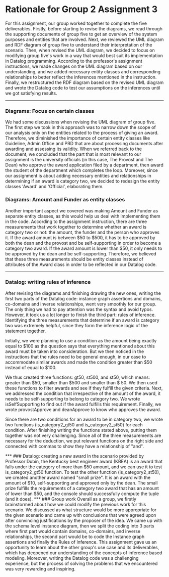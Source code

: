 # Rationale for Group 2 Assignment 3
For this assignment, our group worked together to complete the five deliverables. Firstly, before starting to revise the diagrams, we read through the supporting documents of group five to get an overview of the system purposes and entities that are involved. Next, we reviewed the UML diagram and RDF diagram of group five to understand their interpretation of the scenario. Then, when revised the UML diagram, we decided to focus on modifying group five's work in a way that would best suit its implementation in Datalog programming. According to the professor's assignment instructions, we made changes on the UML diagram based on our understanding, and we added necessary entity classes and corresponding relationships to better reflect the inferences mentioned in the instruction. Finally, we restructured the RDF diagram based on the revised UML diagram and wrote the Datalog code to test our assumptions on the inferences until we got satisfying results. 
***
### Diagrams: Focus on certain classes
We had some discussions when revising the UML diagram of group five. The first step we took in this approach was to narrow down the scope of our analysis only on the entities related to the process of giving an award. Therefore, we diminished the importance of certain entity classes like Guideline, Admin Office and PRD that are about processing documents after awarding and assessing its validity. When we referred back to the document, we concluded that the part that is most relevant to our assignment is the university officials (in this case, The Provost and The Dean) who approve the award application filed by a department, then award the student of the department which completes the loop. Moreover, since our assignment is about adding necessary entities and relationships in determining if an award is category two, we decided to redesign the entity classes 'Award' and 'Official', elaborating them.
### Diagrams: Amount and Funder as entity classes
Another important aspect we covered was making Amount and Funder as separate entity classes, as this would help us deal with implementing them in the code. According to the assignment instruction, there are three measurements that work together to determine whether an award is category two or not: the amount, the funder and the person who approves it. If the award amount is between $50 to $500, it has to be approved by both the dean and the provost and be self-supporting in order to become a category two award. If the award amount is lower than $50, it only needs to be approved by the dean and be self-supporting. Therefore, we believed that these three measurements should be entity classes instead of attributes of the Award class in order to be reflected in our Datalog code. 
***
### Datalog: writing rules of inference
<p> After revising the diagrams and finishing drawing the new ones, writing the first two parts of the Datalog code: instance graph assertions and domains, co-domains and inverse relationships, went very smoothly for our group. The only thing we had to pay attention was the syntax and avoid typos. However, it took us a lot longer to finish the third part: rules of inference. Identifying the three measurements that determine if an award is category two was extremely helpful, since they form the inference logic of the statement together. </p>
<p> Initially, we were planning to use a condition as the amount being exactly equal to $100 as the question says that everything mentioned about this award must be taken into consideration. But we then noticed in the instructions that the rules need to be general enough, in our case to accommodate similar awards and made the condition greater than $50 instead of equal to $100. </p>
<p>We thus created three functions: gt50, st500, and st50, which means: greater than $50, smaller than $500 and smaller than $ 50. We then used these functions to filter awards and see if they fulfill the given criteria. Next, we addressed the condition that irrespective of the amount of the award, it needs to be self-supporting to belong to category two. We wrote isSelfSupporting to find out if the award fulfills this requirement. Finally, we wrote provostApprove and deanApprove to know who approves the award. </p>
<p>Since there are two conditions for an award to be in category two, we wrote two functions (is_category2_gt50 and is_category2_st50) for each condition. After finishing writing the functions stated above, putting them together was not very challenging. Since all of the three measurements are necessary for the deduction, we put relevant functions on the right side and connected with commas to show they have a relationship of "and".</p>
***
### Datalog: creating a new award
In the scenario provided by Professor Dubin, the Kentucky best engineer award (KBEA) is an award that falls under the category of more than $50 amount, and we can use it to test is_category2_gt50 function. To test the other function (is_category2_st50), we created another award named "small prize". It is an award with the amount of $10, self-supporting and approved only by the dean. The small prize fulfills the requirements of a category two award that has an amount of lower than $50, and the console should successfully compute the tuple (and it does).
***
### Group work
Overall as a group, we firstly brainstormed about how we could modify the previous work for this scenario. We discussed as what structure would be more appropriate for the given scenario and came up with conclusions that were agreed upon after convincing justifications by the proposer of the idea. We came up with the schema level instance diagram, then we split the coding into 3 parts where first part would contain domains, co-domains, and inverse relationships, the second part would be to code the Instance graph assertions and finally the Rules of Inference. This assignment gave us an opportunity to learn about the other group's use case and its deliverables, which has deepened our understanding of the concepts of inference based modeling. Moreover, writing the Datalog code was a challenging experience, but the process of solving the problems that we encountered was very rewarding and inspiring.
